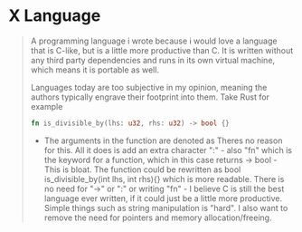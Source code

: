 # X Language

> A programming language i wrote because i would love a language that is C-like, but is a little more productive than C. It is written without any third party dependencies and runs in its own virtual machine, which means it is portable as well. 
>
> Languages today are too subjective in my opinion, meaning the authors typically engrave their footprint into them. 
> Take Rust for example
> ```Rust 
> fn is_divisible_by(lhs: u32, rhs: u32) -> bool {}
> ```
> - The arguments in the function are denoted as <param : type> Theres no reason for this. All it does is add an extra character ":" - also "fn" which is the keyword for a function, which in this case returns -> bool - This is bloat. The function could be rewritten as bool is_divisible_by(int lhs, int rhs){} which is more readable. There is no need for "->" or ":" or writing "fn" - I believe C is still the best language ever written, if it could just be a little more productive. Simple things such as string manipulation is "hard". I also want to remove the need for pointers and memory allocation/freeing. 
